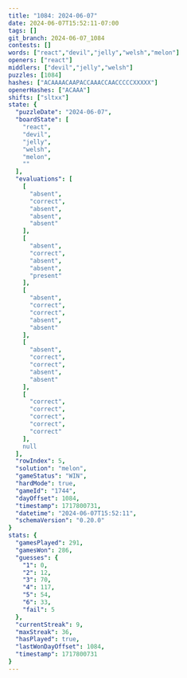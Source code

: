 ```yaml
---
title: "1084: 2024-06-07"
date: 2024-06-07T15:52:11-07:00
tags: []
git_branch: 2024-06-07_1084
contests: []
words: ["react","devil","jelly","welsh","melon"]
openers: ["react"]
middlers: ["devil","jelly","welsh"]
puzzles: [1084]
hashes: ["ACAAAACAAPACCAAACCAACCCCCXXXXX"]
openerHashes: ["ACAAA"]
shifts: ["sltxx"]
state: {
  "puzzleDate": "2024-06-07",
  "boardState": [
    "react",
    "devil",
    "jelly",
    "welsh",
    "melon",
    ""
  ],
  "evaluations": [
    [
      "absent",
      "correct",
      "absent",
      "absent",
      "absent"
    ],
    [
      "absent",
      "correct",
      "absent",
      "absent",
      "present"
    ],
    [
      "absent",
      "correct",
      "correct",
      "absent",
      "absent"
    ],
    [
      "absent",
      "correct",
      "correct",
      "absent",
      "absent"
    ],
    [
      "correct",
      "correct",
      "correct",
      "correct",
      "correct"
    ],
    null
  ],
  "rowIndex": 5,
  "solution": "melon",
  "gameStatus": "WIN",
  "hardMode": true,
  "gameId": "1744",
  "dayOffset": 1084,
  "timestamp": 1717800731,
  "datetime": "2024-06-07T15:52:11",
  "schemaVersion": "0.20.0"
}
stats: {
  "gamesPlayed": 291,
  "gamesWon": 286,
  "guesses": {
    "1": 0,
    "2": 12,
    "3": 70,
    "4": 117,
    "5": 54,
    "6": 33,
    "fail": 5
  },
  "currentStreak": 9,
  "maxStreak": 36,
  "hasPlayed": true,
  "lastWonDayOffset": 1084,
  "timestamp": 1717800731
}
---
```

<!-- more -->
